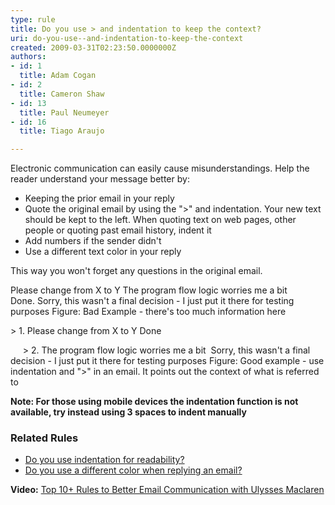 ```yaml
---
type: rule
title: Do you use > and indentation to keep the context?
uri: do-you-use--and-indentation-to-keep-the-context
created: 2009-03-31T02:23:50.0000000Z
authors:
- id: 1
  title: Adam Cogan
- id: 2
  title: Cameron Shaw
- id: 13
  title: Paul Neumeyer
- id: 16
  title: Tiago Araujo

---
```



​Electronic communication can easily cause misunderstandings. Help the reader understand your message better by:

- Keeping the prior email in your reply
- Quote the original email by using the "&gt;" and indentation. Your new text should be kept to the left. When quoting text on web pages, other people or quoting past email history, indent it
- Add numbers if the sender didn't
- Use a different text color in your reply


This way you won't forget any questions in the original email.

Please change from X to Y
The program flow logic worries me a bit 
Done. Sorry, this wasn't a final decision - I just put it there for testing purposes
Figure: Bad Example - there's too much information here

&gt; 1. Please change from X to Y
Done

     &gt; 2. The program flow logic worries me a bit ​
Sorry, this wasn't a final decision - I just put it there for testing purposes
 Figure: Good example - use indentation and "&gt;" in an email. It points out the context of what is referred to 



**Note: For those using mobile devices the indentation function is not available, try instead using 3 spaces to indent manually​**

### Related Rules


- [Do you use indentation for readability?](/Pages/IndentationForReadability.aspx)
- [Do you use a different color when replying an email?](/_layouts/15/FIXUPREDIRECT.ASPX?WebId=3dfc0e07-e23a-4cbb-aac2-e778b71166a2&amp;TermSetId=07da3ddf-0924-4cd2-a6d4-a4809ae20160&amp;TermId=0795e4f6-f07a-478f-ab8f-9e6f33cbf424)


**Video:** [Top 10+ Rules to Better Email Communication with Ulysses Maclaren](https&#58;//www.youtube.com/watch?v=LAqRokqq4jI)

